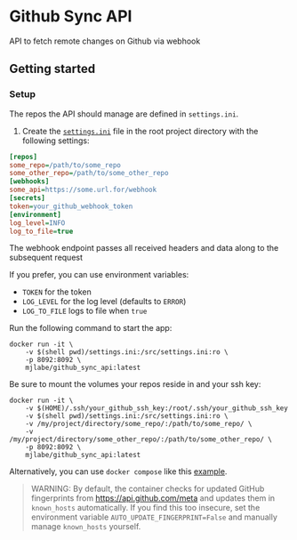 # Github Sync API

API to fetch remote changes on Github via webhook

## Getting started

### Setup

The repos the API should manage are defined in `settings.ini`.

1. Create the [`settings.ini`](example/settings.ini) file in the root project directory with the following settings:

```ini
[repos]
some_repo=/path/to/some_repo
some_other_repo=/path/to/some_other_repo
[webhooks]
some_api=https://some.url.for/webhook
[secrets]
token=your_github_webhook_token
[environment]
log_level=INFO
log_to_file=true
```

The webhook endpoint passes all received headers and data along to the subsequent request

If you prefer, you can use environment variables:
- `TOKEN` for the token
- `LOG_LEVEL` for the log level (defaults to `ERROR`)
- `LOG_TO_FILE` logs to file when `true`

Run the following command to start the app:

```shell
docker run -it \
	-v $(shell pwd)/settings.ini:/src/settings.ini:ro \
	-p 8092:8092 \
	mjlabe/github_sync_api:latest
```

Be sure to mount the volumes your repos reside in and your ssh key:

```shell
docker run -it \
	-v $(HOME)/.ssh/your_github_ssh_key:/root/.ssh/your_github_ssh_key
	-v $(shell pwd)/settings.ini:/src/settings.ini:ro \
	-v /my/project/directory/some_repo/:/path/to/some_repo/ \
	-v /my/project/directory/some_other_repo/:/path/to/some_other_repo/ \
	-p 8092:8092 \
	mjlabe/github_sync_api:latest
```

Alternatively, you can use `docker compose` like this [example](example/docker-compose.yaml).

> WARNING: By default, the container checks for updated GitHub fingerprints from https://api.github.com/meta and updates 
> them in `known_hosts` automatically. If you find this too insecure, set the environment variable
> `AUTO_UPDATE_FINGERPRINT=False` and manually manage `known_hosts` yourself.
